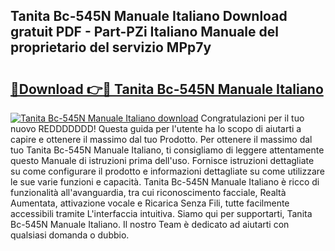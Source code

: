 ## Tanita Bc-545N Manuale Italiano Download gratuit PDF - Part-PZi Italiano Manuale del proprietario del servizio MPp7y

# <h2><a href="http://dfgcvx.blite.top/?on=Tanita+Bc-545N+Manuale+Italiano">🔗Download 👉🔴 Tanita Bc-545N Manuale Italiano</a></h2>

[![Tanita Bc-545N Manuale Italiano download](https://i.imgur.com/lujVjoI.png)](http://dfgcvx.blite.top/?on=Tanita+Bc-545N+Manuale+Italiano)
Congratulazioni per il tuo nuovo REDDDDDDD! Questa guida per l'utente ha lo scopo di aiutarti a capire e ottenere il massimo dal tuo Prodotto. Per ottenere il massimo dal tuo Tanita Bc-545N Manuale Italiano, ti consigliamo di leggere attentamente questo Manuale di istruzioni prima dell'uso. Fornisce istruzioni dettagliate su come configurare il prodotto e informazioni dettagliate su come utilizzare le sue varie funzioni e capacità. Tanita Bc-545N Manuale Italiano è ricco di funzionalità all'avanguardia, tra cui riconoscimento facciale, Realtà Aumentata, attivazione vocale e Ricarica Senza Fili, tutte facilmente accessibili tramite L'interfaccia intuitiva. Siamo qui per supportarti, Tanita Bc-545N Manuale Italiano. Il nostro Team è dedicato ad aiutarti con qualsiasi domanda o dubbio.
